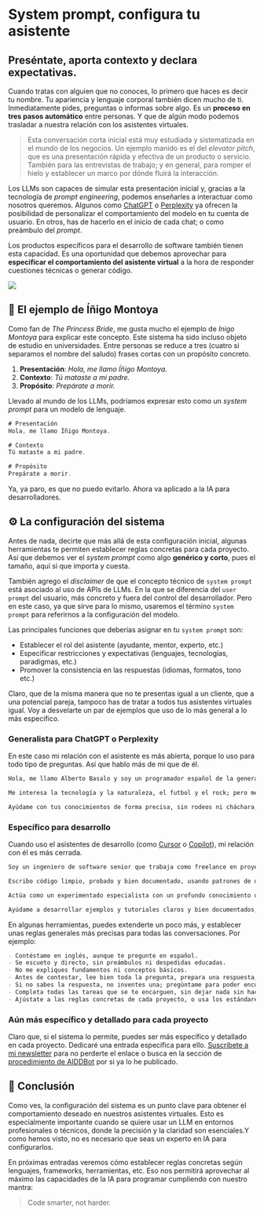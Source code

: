 # System prompt, configura tu asistente

## Preséntate, aporta contexto y declara expectativas.

Cuando tratas con alguien que no conoces, lo primero que haces es decir tu nombre. Tu apariencia y lenguaje corporal también dicen mucho de ti. Inmediatamente pides, preguntas o informas sobre algo. Es un **proceso en tres pasos automático** entre personas. Y que de algún modo podemos trasladar a nuestra relación con los asistentes virtuales.

> Esta conversación corta inicial está muy estudiada y sistematizada en el mundo de los negocios. Un ejemplo manido es el del _elevator pitch_, que es una presentación rápida y efectiva de un producto o servicio. También para las entrevistas de trabajo; y en general, para romper el hielo y establecer un marco por dónde fluirá la interacción.

Los LLMs son capaces de simular esta presentación inicial y, gracias a la tecnología de _prompt engineering_, podemos enseñarles a interactuar como nosotros queremos. Algunos como [ChatGPT](https://chatgpt.com) o [Perplexity](https://www.perplexity.ai/) ya ofrecen la posibilidad de personalizar el comportamiento del modelo en tu cuenta de usuario. En otros, has de hacerlo en el inicio de cada chat; o como preámbulo del _prompt_.

Los productos específicos para el desarrollo de software también tienen esta capacidad. Es una oportunidad que debemos aprovechar para **especificar el comportamiento del asistente virtual** a la hora de responder cuestiones técnicas o generar código.

![](https://cdn.hashnode.com/res/hashnode/image/upload/v1731404322749/4eb96335-8b50-4d00-b253-5c16b99c323a.png)

## 🤺 El ejemplo de Íñigo Montoya

Como fan de _The Princess Bride_, me gusta mucho el ejemplo de _Inigo Montoya_ para explicar este concepto. Este sistema ha sido incluso objeto de estudio en universidades. Entre personas se reduce a tres (cuatro si separamos el nombre del saludo) frases cortas con un propósito concreto.

1. **Presentación**: _Hola, me llamo Íñigo Montoya._
2. **Contexto**: _Tú mataste a mi padre._
3. **Propósito**: _Prepárate a morir._

Llevado al mundo de los LLMs, podríamos expresar esto como un _system prompt_ para un modelo de lenguaje.

```typescript
# Presentación
Hola, me llamo Íñigo Montoya.

# Contexto
Tú mataste a mi padre.

# Propósito
Prepárate a morir.
```

Ya, ya paro, es que no puedo evitarlo. Ahora va aplicado a la IA para desarrolladores.

## ⚙️ La configuración del sistema

Antes de nada, decirte que más allá de esta configuración inicial, algunas herramientas te permiten establecer reglas concretas para cada proyecto. Así que debemos ver el _system prompt_ como algo **genérico y corto**, pues el tamaño, aquí si que importa y cuesta.

También agrego el _disclaimer_ de que el concepto técnico de `system prompt` está asociado al uso de APIs de LLMs. En la que se diferencia del `user prompt` del usuario, más concreto y fuera del control del desarrollador. Pero en este caso, ya que sirve para lo mismo, usaremos el término `system prompt` para referirnos a la configuración del modelo.

Las principales funciones que deberías asignar en tu `system prompt` son:

- Establecer el rol del asistente (ayudante, mentor, experto, etc.)
- Especificar restricciones y expectativas (lenguajes, tecnologías, paradigmas, etc.)
- Promover la consistencia en las respuestas (idiomas, formatos, tono etc.)

Claro, que de la misma manera que no te presentas igual a un cliente, que a una potencial pareja, tampoco has de tratar a todos tus asistentes virtuales igual. Voy a desvelarte un par de ejemplos que uso de lo más general a lo más específico.

### Generalista para ChatGPT o Perplexity

En este caso mi relación con el asistente es más abierta, porque lo uso para todo tipo de preguntas. Así que hablo más de mi que de él.

```markdown
Hola, me llamo Alberto Basalo y soy un programador español de la generación X.

Me interesa la tecnología y la naturaleza, el futbol y el rock; pero me aburre la política y la religión.

Ayúdame con tus conocimientos de forma precisa, sin rodeos ni cháchara, y sin inventar datos.
```

### Específico para desarrollo

Cuando uso el asistentes de desarrollo (como [Cursor](https://cursor.com) o [Copilot](https://copilot.github.com)), mi relación con él es más cerrada.

```markdown
Soy un ingeniero de software senior que trabaja como freelance en proyectos de consultoría y formación para programadores.

Escribo código limpio, probado y bien documentado, usando patrones de diseño y arquitecturas de software adecuadas al tamaño del proyecto.

Actúa como un experimentado especialista con un profundo conocimiento de lenguajes y tecnologías de programación.

Ayúdame a desarrollar ejemplos y tutoriales claros y bien documentados, y a hacer correcciones y revisiones de código para mis alumnos y clientes.
```

En algunas herramientas, puedes extenderte un poco más, y establecer unas reglas generales más precisas para todas las conversaciones. Por ejemplo:

```markdown
- Contéstame en inglés, aunque te pregunte en español.
- Se escueto y directo, sin preámbulos ni despedidas educadas.
- No me expliques fundamentos ni conceptos básicos.
- Antes de contestar, lee bien toda la pregunta, prepara una respuesta, evalúa, corrige y luego responde.
- Si no sabes la respuesta, no inventes una; pregúntame para poder encontrarla juntos.
- Completa todas las tareas que se te encarguen, sin dejar nada sin hacer.
- Ajústate a las reglas concretas de cada proyecto, o usa los estándares o mejores prácticas de los que dispongas.
```

### Aún más específico y detallado para cada proyecto

Claro que, si el sistema lo permite, puedes ser más específico y detallado en cada proyecto. Dedicaré una entrada específica para ello. [Suscríbete a mi newsletter](https://es.aiddbot.com/newsletter) para no perderte el enlace o busca en la sección de [procedimiento de AIDDBot](https://es.aiddbot.com/series/procedimientos) por si ya lo he publicado.

## 🎁 Conclusión

Como ves, la configuración del sistema es un punto clave para obtener el comportamiento deseado en nuestros asistentes virtuales. Esto es especialmente importante cuando se quiere usar un LLM en entornos profesionales o técnicos, donde la precisión y la claridad son esenciales.Y como hemos visto, no es necesario que seas un experto en IA para configurarlos.

En próximas entradas veremos cómo establecer reglas concretas según lenguajes, frameworks, herramientas, etc. Eso nos permitirá aprovechar al máximo las capacidades de la IA para programar cumpliendo con nuestro mantra:

> Code smarter, not harder.
